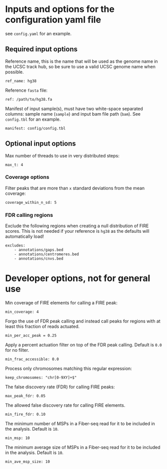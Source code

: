 # Inputs and options for the configuration yaml file
see `config.yaml` for an example.

## Required input options
Reference name, this is the name that will be used as the genome name in the UCSC track hub, so be sure to use a valid UCSC genome name when possible. 
```
ref_name: hg38
```
Reference `fasta` file:
```
ref: /path/to/hg38.fa
```
Manifest of input sample(s), must have two white-space separated columns: sample name (`sample`) and input bam file path (`bam`). See `config.tbl` for an example.
```
manifest: config/config.tbl
```


## Optional input options
Max number of threads to use in very distributed steps:
```
max_t: 4
```

### Coverage options
Filter peaks that are more than `x` standard deviations from the mean coverage:
```
coverage_within_n_sd: 5
```

### FDR calling regions
Exclude the following regions when creating a null distribution of FIRE scores. This is not needed if your reference is `hg38` as the defaults will automatically load!
```
excludes:
    - annotations/gaps.bed
    - annotations/centromeres.bed
    - annotations/cnvs.bed
```

# Developer options, not for general use
Min coverage of FIRE elements for calling a FIRE peak:
```
min_coverage: 4
```
Forgo the use of FDR peak calling and instead call peaks for regions with at least this fraction of reads actuated.
```
min_per_acc_peak = 0.25
```
Apply a percent actuation filter on top of the FDR peak calling. Default is `0.0` for no filter.
```
min_frac_accessible: 0.0
```
Process only chromosomes matching this regular expression:
```
keep_chromosomes: "chr[0-9XY]+$"
```
The false discovery rate (FDR) for calling FIRE peaks:
```
max_peak_fdr: 0.05
```
The allowed false discovery rate for calling FIRE elements. 
```
min_fire_fdr: 0.10
```
The minimum number of MSPs in a Fiber-seq read for it to be included in the analysis. Default is `10`.
```
min_msp: 10
```
The minimum average size of MSPs in a Fiber-seq read for it to be included in the analysis. Default is `10`.
```
min_ave_msp_size: 10
```
